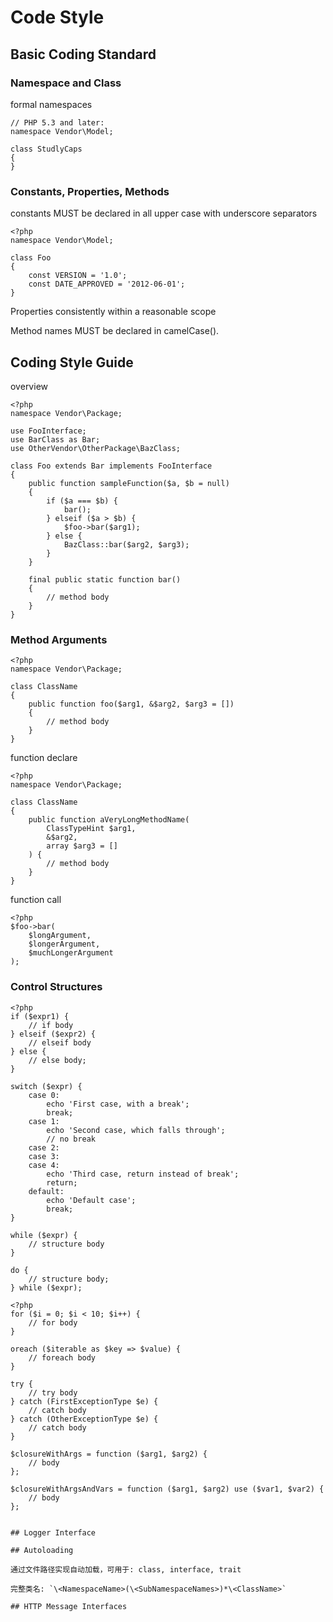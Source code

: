# Code Style

## Basic Coding Standard

### Namespace and Class

formal namespaces
```
// PHP 5.3 and later:
namespace Vendor\Model;

class StudlyCaps
{
}
```

### Constants, Properties, Methods

constants MUST be declared in all upper case with underscore separators

```
<?php
namespace Vendor\Model;

class Foo
{
    const VERSION = '1.0';
    const DATE_APPROVED = '2012-06-01';
}
```

Properties consistently within a reasonable scope

Method names MUST be declared in camelCase().

## Coding Style Guide

overview

```
<?php
namespace Vendor\Package;

use FooInterface;
use BarClass as Bar;
use OtherVendor\OtherPackage\BazClass;

class Foo extends Bar implements FooInterface
{
    public function sampleFunction($a, $b = null)
    {
        if ($a === $b) {
            bar();
        } elseif ($a > $b) {
            $foo->bar($arg1);
        } else {
            BazClass::bar($arg2, $arg3);
        }
    }

    final public static function bar()
    {
        // method body
    }
}
```

### Method Arguments

```
<?php
namespace Vendor\Package;

class ClassName
{
    public function foo($arg1, &$arg2, $arg3 = [])
    {
        // method body
    }
}
```

function  declare
```
<?php
namespace Vendor\Package;

class ClassName
{
    public function aVeryLongMethodName(
        ClassTypeHint $arg1,
        &$arg2,
        array $arg3 = []
    ) {
        // method body
    }
}
```

function call
```
<?php
$foo->bar(
    $longArgument,
    $longerArgument,
    $muchLongerArgument
);
```

### Control Structures
```
<?php
if ($expr1) {
    // if body
} elseif ($expr2) {
    // elseif body
} else {
    // else body;
}

switch ($expr) {
    case 0:
        echo 'First case, with a break';
        break;
    case 1:
        echo 'Second case, which falls through';
        // no break
    case 2:
    case 3:
    case 4:
        echo 'Third case, return instead of break';
        return;
    default:
        echo 'Default case';
        break;
}

while ($expr) {
    // structure body
}

do {
    // structure body;
} while ($expr);

<?php
for ($i = 0; $i < 10; $i++) {
    // for body
}

oreach ($iterable as $key => $value) {
    // foreach body
}

try {
    // try body
} catch (FirstExceptionType $e) {
    // catch body
} catch (OtherExceptionType $e) {
    // catch body
}

$closureWithArgs = function ($arg1, $arg2) {
    // body
};

$closureWithArgsAndVars = function ($arg1, $arg2) use ($var1, $var2) {
    // body
};


## Logger Interface

## Autoloading

通过文件路径实现自动加载，可用于: class, interface, trait

完整类名: `\<NamespaceName>(\<SubNamespaceNames>)*\<ClassName>`

## HTTP Message Interfaces